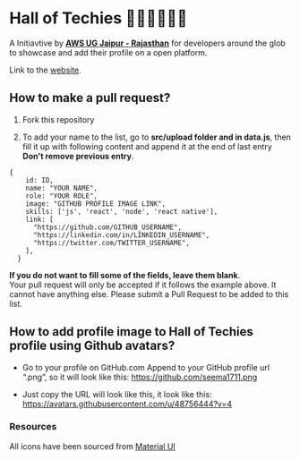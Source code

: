 # Hall of Techies 👩🏼‍💻🧑🏼‍💻

A Initiavtive by **[AWS UG Jaipur - Rajasthan](https://www.youtube.com/c/awsusergroupjaipurrajasthan)** for developers around the glob to showcase and add their profile on a open platform.

Link to the [website](https://awsugjaipur-halloftechies.web.app/).

## How to make a pull request?

1. Fork this repository

2. To add your name to the list, go to **src/upload folder and in data.js**, then fill it up with following content and append it at the end of last entry **Don't remove previous entry**. 

```
{
    id: ID,
    name: "YOUR NAME",
    role: "YOUR ROLE",
    image: "GITHUB PROFILE IMAGE LINK",
    skills: ['js', 'react', 'node', 'react native'],
    link: [
      "https://github.com/GITHUB_USERNAME",
      "https://linkedin.com/in/LINKEDIN_USERNAME",
      "https://twitter.com/TWITTER_USERNAME",
    ],
  }

```

**If you do not want to fill some of the fields, leave them blank**.  
Your pull request will only be accepted if it follows the example above. It cannot have anything else.
Please submit a Pull Request to be added to this list. 

## How to add profile image to Hall of Techies profile using Github avatars?

- Go to your profile on GitHub.com
Append to your GitHub profile url “.png”, so it will look like this:
https://github.com/seema1711.png

- Just copy the URL will look like this, it look like this: https://avatars.githubusercontent.com/u/48756444?v=4


### Resources

All icons have been sourced from [Material UI](https://material-ui.com/)
